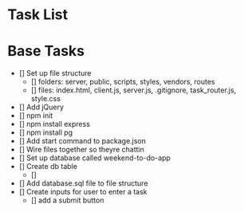 # Task List

# Base Tasks

- [] Set up file structure
  - [] folders: server, public, scripts, styles, vendors, routes
  - [] files: index.html, client.js, server.js, .gitignore, task_router.js, style.css
- [] Add jQuery
- [] npm init
- [] npm install express
- [] npm install pg
- [] Add start command to package.json
- [] Wire files together so theyre chattin
- [] Set up database called weekend-to-do-app
- [] Create db table
  - []
- [] Add database.sql file to file structure
- [] Create inputs for user to enter a task
  - [] add a submit button
